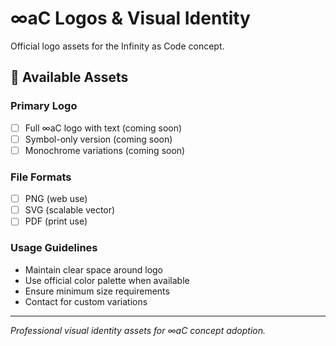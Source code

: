 # ∞aC Logos & Visual Identity

Official logo assets for the Infinity as Code concept.

## 📁 Available Assets

### Primary Logo
- [ ] Full ∞aC logo with text (coming soon)
- [ ] Symbol-only version (coming soon)
- [ ] Monochrome variations (coming soon)

### File Formats
- [ ] PNG (web use)
- [ ] SVG (scalable vector)
- [ ] PDF (print use)

### Usage Guidelines
- Maintain clear space around logo
- Use official color palette when available
- Ensure minimum size requirements
- Contact for custom variations

---

*Professional visual identity assets for ∞aC concept adoption.*